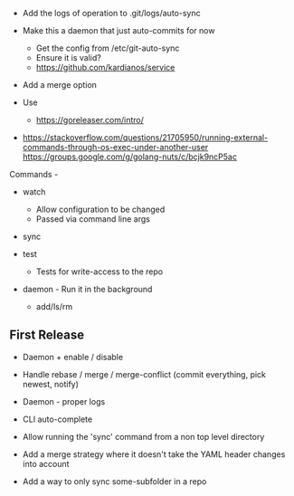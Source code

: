 - Add the logs of operation to .git/logs/auto-sync

- Make this a daemon that just auto-commits for now
  - Get the config from /etc/git-auto-sync
  - Ensure it is valid?
  - https://github.com/kardianos/service

- Add a merge option

- Use
  - https://goreleaser.com/intro/

- https://stackoverflow.com/questions/21705950/running-external-commands-through-os-exec-under-another-user
  https://groups.google.com/g/golang-nuts/c/bcjk9ncP5ac

Commands -
* watch <repo>
  - Allow configuration to be changed
  - Passed via command line args
* sync
* test <repo>
  - Tests for write-access to the repo

* daemon - Run it in the background
  - add/ls/rm

## First Release

* Daemon + enable / disable
* Handle rebase / merge / merge-conflict (commit everything, pick newest, notify)
* Daemon - proper logs

* CLI auto-complete
* Allow running the 'sync' command from a non top level directory

* Add a merge strategy where it doesn't take the YAML header changes into account
* Add a way to only sync some-subfolder in a repo
